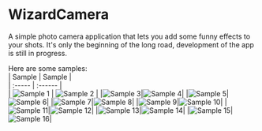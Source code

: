 # WizardCamera

A simple photo camera application that lets you add some funny effects to your shots. It's only the beginning of the long road, development of the app is still in progress.

Here are some samples:  
| Sample | Sample |  
| :----- | :------ |  
| ![Sample 1](https://github.com/AlShevelev/WizardCamera/blob/master/screenshots/1_300.webp?raw=true) | ![Sample 2](https://github.com/AlShevelev/WizardCamera/blob/master/screenshots/2_300.webp?raw=true) |
|![Sample 3](https://github.com/AlShevelev/WizardCamera/blob/master/screenshots/3_300.webp?raw=true)|![Sample 4](https://github.com/AlShevelev/WizardCamera/blob/master/screenshots/4_300.webp?raw=true)|
|![Sample 5](https://github.com/AlShevelev/WizardCamera/blob/master/screenshots/5_300.webp?raw=true)|![Sample 6](https://github.com/AlShevelev/WizardCamera/blob/master/screenshots/6_300.webp?raw=true)|
|![Sample 7](https://github.com/AlShevelev/WizardCamera/blob/master/screenshots/7_300.webp?raw=true)|![Sample 8](https://github.com/AlShevelev/WizardCamera/blob/master/screenshots/8_300.webp?raw=true)|
|![Sample 9](https://github.com/AlShevelev/WizardCamera/blob/master/screenshots/9_300.webp?raw=true)|![Sample 10](https://github.com/AlShevelev/WizardCamera/blob/master/screenshots/10_300.webp?raw=true)|
|![Sample 11](https://github.com/AlShevelev/WizardCamera/blob/master/screenshots/11_300.webp?raw=true)|![Sample 12](https://github.com/AlShevelev/WizardCamera/blob/master/screenshots/12_300.webp?raw=true)|
|![Sample 13](https://github.com/AlShevelev/WizardCamera/blob/master/screenshots/13_300.webp?raw=true)|![Sample 14](https://github.com/AlShevelev/WizardCamera/blob/master/screenshots/14_300.webp?raw=true)|
|![Sample 15](https://github.com/AlShevelev/WizardCamera/blob/master/screenshots/15_300.webp?raw=true)|![Sample 16](https://github.com/AlShevelev/WizardCamera/blob/master/screenshots/16_300.webp?raw=true)|
